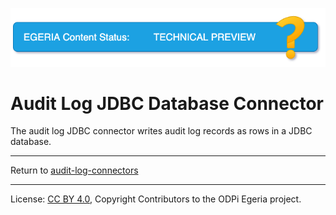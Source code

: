<!-- SPDX-License-Identifier: CC-BY-4.0 -->
<!-- Copyright Contributors to the ODPi Egeria project. -->

![TechPreview](../../../../../../images/egeria-content-status-tech-preview.png#pagewidth)
  
# Audit Log JDBC Database Connector

The audit log JDBC connector writes audit log records as rows in a JDBC database.



----
Return to [audit-log-connectors](..)

----
License: [CC BY 4.0](https://creativecommons.org/licenses/by/4.0/),
Copyright Contributors to the ODPi Egeria project.
